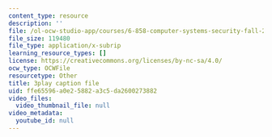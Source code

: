 ```yaml
---
content_type: resource
description: ''
file: /ol-ocw-studio-app/courses/6-858-computer-systems-security-fall-2014/ffe65596a0e25882a3c5da2600273882_XMEFdofERLI.vtt
file_size: 119480
file_type: application/x-subrip
learning_resource_types: []
license: https://creativecommons.org/licenses/by-nc-sa/4.0/
ocw_type: OCWFile
resourcetype: Other
title: 3play caption file
uid: ffe65596-a0e2-5882-a3c5-da2600273882
video_files:
  video_thumbnail_file: null
video_metadata:
  youtube_id: null
---
```

